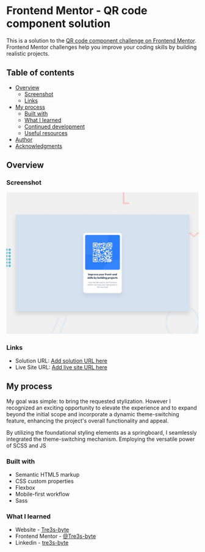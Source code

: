 # Frontend Mentor - QR code component solution

This is a solution to the [QR code component challenge on Frontend Mentor](https://www.frontendmentor.io/challenges/qr-code-component-iux_sIO_H). Frontend Mentor challenges help you improve your coding skills by building realistic projects.

## Table of contents

- [Overview](#overview)
  - [Screenshot](#screenshot)
  - [Links](#links)
- [My process](#my-process)
  - [Built with](#built-with)
  - [What I learned](#what-i-learned)
  - [Continued development](#continued-development)
  - [Useful resources](#useful-resources)
- [Author](#author)
- [Acknowledgments](#acknowledgments)

## Overview

### Screenshot

![Final preview](./design/desktop-preview.jpg)

### Links

- Solution URL: [Add solution URL here](https://github.com/Tre3s-byte/QRInfoCard)
- Live Site URL: [Add live site URL here](https://dynamic-donut-b7f0d8.netlify.app)

## My process

My goal was simple: to bring the requested stylization. However I recognized an exciting opportunity to elevate the experience and to expand beyond the initial scope and incorporate a dynamic theme-switching feature, enhancing the project's overall functionality and appeal.

By utilizing the foundational styling elements as a springboard, I seamlessly integrated the theme-switching mechanism. Employing the versatile power of SCSS and JS

### Built with

- Semantic HTML5 markup
- CSS custom properties
- Flexbox
- Mobile-first workflow
- Sass

### What I learned

- Website - [Tre3s-byte](https://github.com/Tre3s-byte)
- Frontend Mentor - [@Tre3s-byte](https://www.frontendmentor.io/profile/Tre3s-byte)
- Linkedin - [tre3s-byte](https://www.linkedin.com/in/tre3s-byte/)
